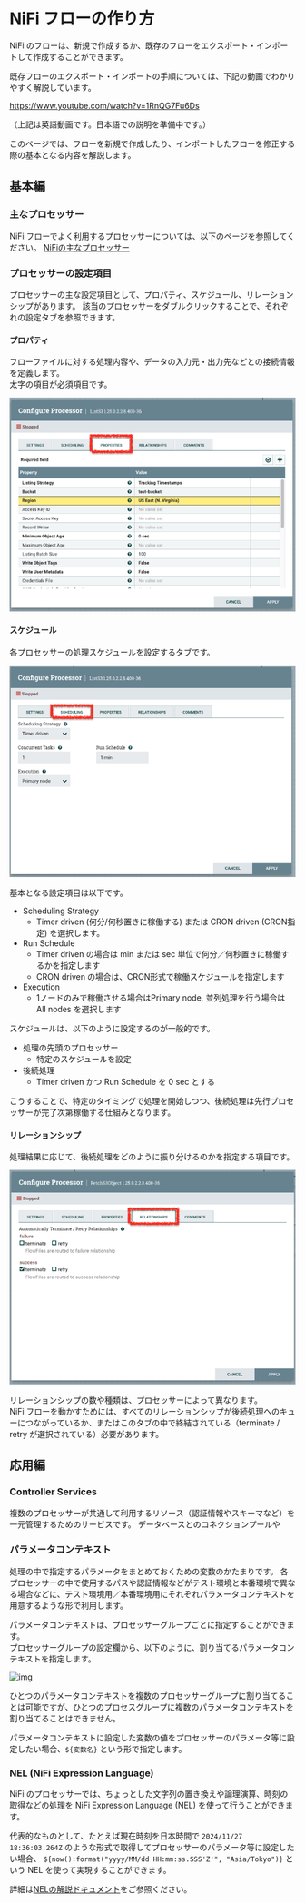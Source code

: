# NiFi フローの作り方

NiFi のフローは、新規で作成するか、既存のフローをエクスポート・インポートして作成することができます。

既存フローのエクスポート・インポートの手順については、下記の動画でわかりやすく解説しています。

https://www.youtube.com/watch?v=1RnQG7Fu6Ds

（上記は英語動画です。日本語での説明を準備中です。）

このページでは、フローを新規で作成したり、インポートしたフローを修正する際の基本となる内容を解説します。

## 基本編

### 主なプロセッサー

NiFi フローでよく利用するプロセッサーについては、以下のページを参照してください。
[NiFiの主なプロセッサー](processors.md)

### プロセッサーの設定項目

プロセッサーの主な設定項目として、プロパティ、スケジュール、リレーションシップがあります。
該当のプロセッサーをダブルクリックすることで、それぞれの設定タブを参照できます。

#### プロパティ

フローファイルに対する処理内容や、データの入力元・出力先などとの接続情報を定義します。  
太字の項目が必須項目です。

![プロパティ](img/properties.png)

#### スケジュール

各プロセッサーの処理スケジュールを設定するタブです。

![スケジュール](img/scheduling.png)

基本となる設定項目は以下です。

- Scheduling Strategy
  - Timer driven (何分/何秒置きに稼働する) または CRON driven (CRON指定) を選択します。
- Run Schedule
  - Timer driven の場合は min または sec 単位で何分／何秒置きに稼働するかを指定します
  - CRON driven の場合は、CRON形式で稼働スケジュールを指定します
- Execution
  - 1ノードのみで稼働させる場合はPrimary node, 並列処理を行う場合は All nodes を選択します

スケジュールは、以下のように設定するのが一般的です。

- 処理の先頭のプロセッサー
  - 特定のスケジュールを設定
- 後続処理
  - Timer driven かつ Run Schedule を 0 sec とする

こうすることで、特定のタイミングで処理を開始しつつ、後続処理は先行プロセッサーが完了次第稼働する仕組みとなります。

#### リレーションシップ

処理結果に応じて、後続処理をどのように振り分けるのかを指定する項目です。

![リレーションシップ](img/relationships.png)

リレーションシップの数や種類は、プロセッサーによって異なります。  
NiFi フローを動かすためには、すべてのリレーションシップが後続処理へのキューにつながっているか、またはこのタブの中で終結されている（terminate / retry が選択されている）必要があります。

## 応用編

### Controller Services

複数のプロセッサーが共通して利用するリソース（認証情報やスキーマなど）を一元管理するためのサービスです。
データベースとのコネクションプールや

### パラメータコンテキスト

処理の中で指定するパラメータをまとめておくための変数のかたまりです。
各プロセッサーの中で使用するパスや認証情報などがテスト環境と本番環境で異なる場合などに、テスト環境用／本番環境用にそれぞれパラメータコンテキストを用意するような形で利用します。

パラメータコンテキストは、プロセッサーグループごとに指定することができます。  
プロセッサーグループの設定欄から、以下のように、割り当てるパラメータコンテキストを指定します。

![img](specify_param_context.png)

ひとつのパラメータコンテキストを複数のプロセッサーグループに割り当てることは可能ですが、ひとつのプロセスグループに複数のパラメータコンテキストを割り当てることはできません。

パラメータコンテキストに設定した変数の値をプロセッサーのパラメータ等に設定したい場合、`${変数名}` という形で指定します。

### NEL (NiFi Expression Language)

NiFi のプロセッサーでは、ちょっとした文字列の置き換えや論理演算、時刻の取得などの処理を NiFi Expression Language (NEL) を使って行うことができます。  

代表的なものとして、たとえば現在時刻を日本時間で `2024/11/27 18:36:03.264Z` のような形式で取得してプロセッサーのパラメータ等に設定したい場合、 `${now():format("yyyy/MM/dd HH:mm:ss.SSS'Z'", "Asia/Tokyo")}` という NEL を使って実現することができます。

詳細は[NELの解説ドキュメント](https://nifi.apache.org/docs/nifi-docs/html/expression-language-guide.html)をご参照ください。
